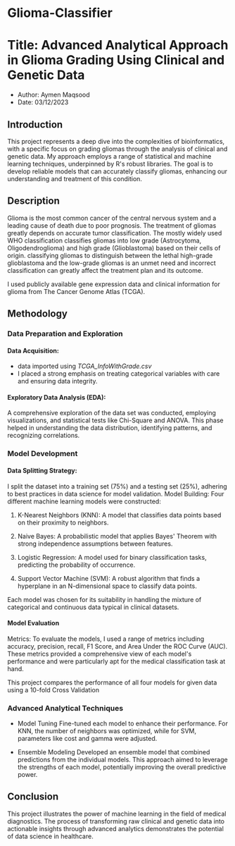 # Glioma-Classifier

# Title: Advanced Analytical Approach in Glioma Grading Using Clinical and Genetic Data ### 

- Author: Aymen Maqsood
- Date: 03/12/2023


## Introduction
This project represents a deep dive into the complexities of bioinformatics, with a specific focus on grading gliomas through the analysis of clinical and genetic data. My approach employs a range of statistical and machine learning techniques, underpinned by R's robust libraries. The goal is to develop reliable models that can accurately classify gliomas, enhancing our understanding and treatment of this condition.



## Description
Glioma is the most common cancer of the central nervous system and a leading cause of death due to poor prognosis. The treatment of gliomas greatly depends on accurate tumor classification. The mostly widely used WHO classification classifies gliomas into low grade (Astrocytoma, Oligodendroglioma) and high grade (Glioblastoma) based on their cells of origin. classifying gliomas to distinguish between the lethal high-grade glioblastoma and the low-grade gliomas is an unmet need and incorrect classification can greatly affect the treatment plan and its outcome.

I used publicly available gene expression data and clinical information for glioma from The Cancer Genome Atlas (TCGA).

## Methodology
### Data Preparation and Exploration

#### Data Acquisition:
- data imported using *TCGA_InfoWithGrade.csv*
- I placed a strong emphasis on treating categorical variables with care and ensuring data integrity.

#### Exploratory Data Analysis (EDA):
A comprehensive exploration of the data set was conducted, employing visualizations, and statistical tests like Chi-Square and ANOVA. This phase helped in understanding the data distribution, identifying patterns, and recognizing correlations.

### Model Development

#### Data Splitting Strategy: 

I split the dataset into a training set (75%) and a testing set (25%), adhering to best practices in data science for model validation.
Model Building: Four different machine learning models were constructed:

1. K-Nearest Neighbors (KNN): A model that classifies data points based on their proximity to neighbors.

2. Naive Bayes: A probabilistic model that applies Bayes' Theorem with strong independence assumptions between features.

3. Logistic Regression: A model used for binary classification tasks, predicting the probability of occurrence.

4. Support Vector Machine (SVM): A robust algorithm that finds a hyperplane in an N-dimensional space to classify data points.

Each model was chosen for its suitability in handling the mixture of categorical and continuous data typical in clinical datasets.

#### Model Evaluation
Metrics: To evaluate the models, I used a range of metrics including accuracy, precision, recall, F1 Score, and Area Under the ROC Curve (AUC). These metrics provided a comprehensive view of each model's performance and were particularly apt for the medical classification task at hand.

This project compares the performance of all four models for given data using a 10-fold Cross Validation

### Advanced Analytical Techniques

- Model Tuning
Fine-tuned each model to enhance their performance. For KNN, the number of neighbors was optimized, while for SVM, parameters like cost and gamma were adjusted.

- Ensemble Modeling
Developed an ensemble model that combined predictions from the individual models. This approach aimed to leverage the strengths of each model, potentially improving the overall predictive power.

## Conclusion
This project illustrates the power of machine learning in the field of medical diagnostics. The process of transforming raw clinical and genetic data into actionable insights through advanced analytics demonstrates the potential of data science in healthcare.


